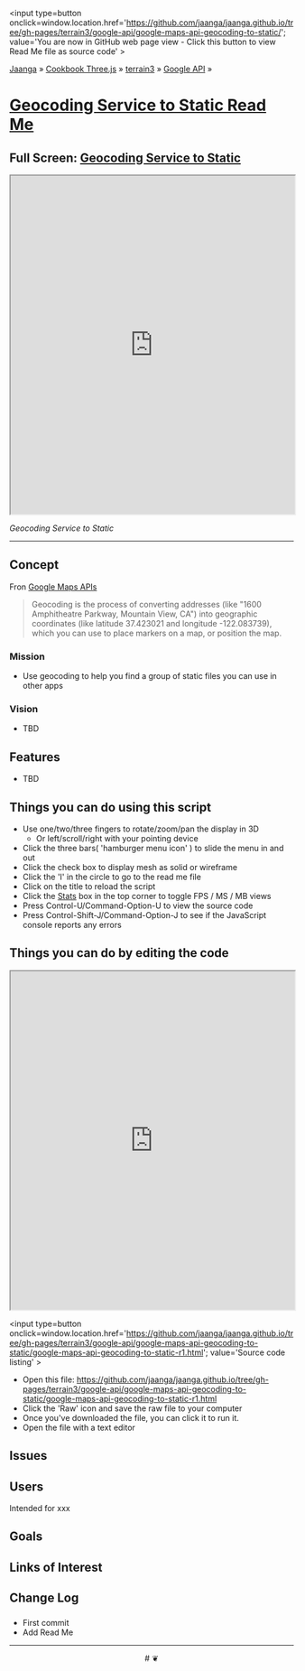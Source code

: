 <span style=display:none; >[You are now in GitHub source code view - click this link to view Read Me file as a web page]
( https://jaanga.github.io/terrain3/google-api/google-maps-api-geocoding-to-static/index.html#readme.md "View file as a web page." ) </span>
<input type=button onclick=window.location.href='https://github.com/jaanga/jaanga.github.io/tree/gh-pages/terrain3/google-api/google-maps-api-geocoding-to-static/'; value='You are now in GitHub web page view - Click this button to view Read Me file as source code' >

[Jaanga]( http://jaanga.github.io ) &raquo; [Cookbook Three.js]( http://jaanga.github.io/cookbook-threejs/  ) &raquo;
[terrain3]( https://jaanga.github.io/terrain3/ ) &raquo; [Google API]( https://jaanga.github.io/terrain3/google-api/ ) &raquo;

[Geocoding Service to Static Read Me]( https://jaanga.github.io/terrain3/google-api/google-maps-api-elevations-for-tiles/index.html#readme.md )
===

## Full Screen: [ Geocoding Service to Static ]( https://jaanga.github.io/terrain3/google-api/google-maps-api-geocoding-to-static/index.html )


<img src="XXXX" style=display:none; width=800 >

<iframe src=https://jaanga.github.io/terrain3/google-api/google-maps-api-geocoding-to-static/index.html width=100% height=600px ></iframe>

_Geocoding Service to Static_

***

## Concept

Fron [Google Maps APIs]( https://developers.google.com/maps/documentation/geocoding/intro )

> Geocoding is the process of converting addresses (like "1600 Amphitheatre Parkway, Mountain View, CA") into geographic coordinates (like latitude 37.423021 and longitude -122.083739), which you can use to place markers on a map, or position the map.

### Mission

* Use geocoding to help you find a group of static files you can use in other apps

### Vision

* TBD


## Features

* TBD


## Things you can do using this script

* Use one/two/three fingers to rotate/zoom/pan the display in 3D
	* Or left/scroll/right with your pointing device 
* Click the three bars( 'hamburger menu icon' ) to slide the menu in and out
* Click the check box to display mesh as solid or wireframe
* Click the 'I' in the circle to go to the read me file
* Click on the title to reload the script
* Click the [Stats]( https://github.com/mrdoob/stats.js/ ) box in the top corner to toggle FPS / MS / MB views
* Press Control-U/Command-Option-U to view the source code
* Press Control-Shift-J/Command-Option-J to see if the JavaScript console reports any errors



## Things you can do by editing the code

<iframe src='https://jaanga.github.io/cookbook-html/examples/libraries/ace-editor/ace-view-r1.html#
	https://jaanga.github.io/terrain3/google-api/google-maps-api-geocoding-to-static/google-maps-api-geocoding-to-static-r1.html' width=100% height=600 ></iframe>

<input type=button onclick=window.location.href='https://github.com/jaanga/jaanga.github.io/tree/gh-pages/terrain3/google-api/google-maps-api-geocoding-to-static/google-maps-api-geocoding-to-static-r1.html';
value='Source code listing' >


* Open this file: https://github.com/jaanga/jaanga.github.io/tree/gh-pages/terrain3/google-api/google-maps-api-geocoding-to-static/google-maps-api-geocoding-to-static-r1.html
* Click the 'Raw' icon and save the raw file to your computer
* Once you've downloaded the file, you can click it to run it.
* Open the file with a text editor


## Issues


## Users

Intended for xxx


## Goals


## Links of Interest


## Change Log

### 

* First commit
* Add Read Me


***

<center title='Jaanga ~ your 3D happy place' >
# <a href=javascript:window.scrollTo(0,0); style=text-decoration:none; > ❦ </a>
</center>
